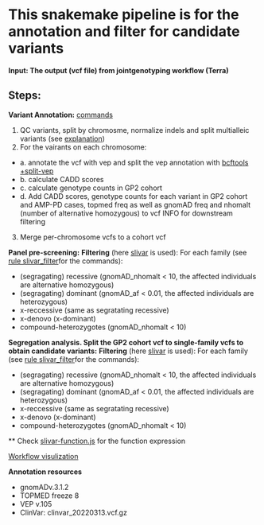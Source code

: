 # This snakemake pipeline is for the annotation and filter for candidate variants

**Input: The output (vcf file) from jointgenotyping workflow (Terra)**

## Steps:
**Variant Annotation:**
[commands](https://github.com/dznetubingen/GP2/blob/d71ac897f1ce9b195279fb06e43c4e4388df4eed/Snakefile)
1. QC variants, split by chromosme, normalize indels and split multialleic variants (see [explanation](https://genome.sph.umich.edu/wiki/Variant_Normalization))  
2. For the vairants on each chromosome: 
- a. annotate the vcf with vep and split the vep annotation with [bcftools +split-vep](https://samtools.github.io/bcftools/howtos/plugin.split-vep.html) 
- b. calculate CADD scores
- c. calculate genotype counts in GP2 cohort 
- d. Add CADD scores, genotype counts for each variant in GP2 cohort and AMP-PD cases, topmed freq as well as gnomAD freq and nhomalt (number of alternative homozygous) to vcf INFO for downstream filtering
3. Merge per-chromosome vcfs to a cohort vcf

**Panel pre-screening:**
**Filtering** (here [slivar](https://github.com/brentp/slivar) is used):
For each family (see [rule slivar_filter](https://github.com/dznetubingen/GP2/blob/267ece759f00f88734d0247067f46c6b334dbb28/rules/filter_per_fam.smk)for the commands):
- (segragating) recessive (gnomAD_nhomalt < 10, the affected individuals are alternative homozygous)
- (segragating) dominant (gnomAD_af < 0.01, the affected individuals are heterozygous)
- x-reccessive (same as segratating recessive)
- x-denovo  (x-dominant)
- compound-heterozygotes (gnomAD_nhomalt < 10)

**Segregation analysis. Split the GP2 cohort vcf to single-family vcfs to obtain candidate variants:**
**Filtering** (here [slivar](https://github.com/brentp/slivar) is used):
For each family (see [rule slivar_filter](https://github.com/dznetubingen/GP2/blob/267ece759f00f88734d0247067f46c6b334dbb28/rules/filter_per_fam.smk)for the commands):
- (segragating) recessive (gnomAD_nhomalt < 10, the affected individuals are alternative homozygous)
- (segragating) dominant (gnomAD_af < 0.01, the affected individuals are heterozygous)
- x-reccessive (same as segratating recessive)
- x-denovo  (x-dominant)
- compound-heterozygotes (gnomAD_nhomalt < 10)

** Check [slivar-function.js](https://github.com/dznetubingen/GP2/blob/710b391b1b57d3f335441d46370b5c1b3f8df7b2/slivar-functions.js) for the function expression

[Workflow visulization](https://github.com/dznetubingen/GP2/blob/710b391b1b57d3f335441d46370b5c1b3f8df7b2/rulegraph.pdf)


**Annotation resources**
- gnomADv.3.1.2
- TOPMED freeze 8
- VEP v.105
- ClinVar: clinvar_20220313.vcf.gz
